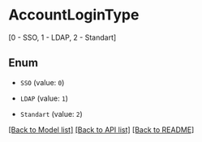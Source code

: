# AccountLoginType

[0 - SSO, 1 - LDAP, 2 - Standart]

## Enum

* `SSO` (value: `0`)

* `LDAP` (value: `1`)

* `Standart` (value: `2`)

[[Back to Model list]](../README.md#documentation-for-models) [[Back to API list]](../README.md#documentation-for-api-endpoints) [[Back to README]](../README.md)


